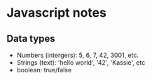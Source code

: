 # Javascript notes

## Data types 

* Numbers (intergers): 5, 6, 7, 42, 3001, etc.
* Strings (text): 'hello world', '42', 'Kassie', etc
* boolean: true/false